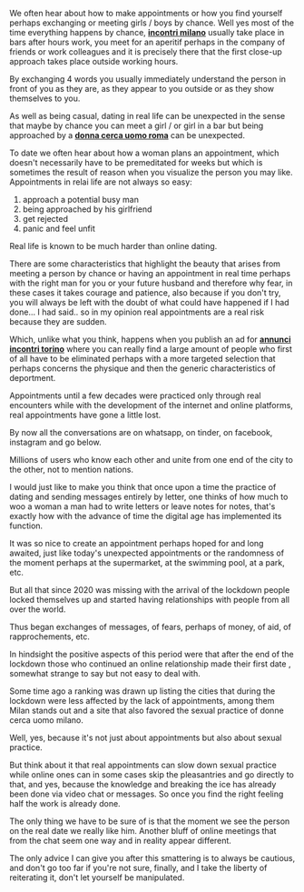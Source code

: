 We often hear about how to make appointments or how you find yourself perhaps exchanging or meeting girls / boys by chance. Well yes most of the time everything happens by chance, <strong><a href="https://www.hotloves.com/annunci/lombardia/milano">incontri milano</a></strong> usually take place in bars after hours work, you meet for an aperitif perhaps in the company of friends or work colleagues and it is precisely there that the first close-up approach takes place outside working hours.

By exchanging 4 words you usually immediately understand the person in front of you as they are, as they appear to you outside or as they show themselves to you.

As well as being casual, dating in real life can be unexpected in the sense that maybe by chance you can meet a girl / or girl in a bar but being approached by a <strong><a href="https://www.hotloves.com/cerca/annunci/lazio/roma/donna%20cerca%20uomo">donna cerca uomo roma</a></strong> can be unexpected.

To date we often hear about how a woman plans an appointment, which doesn't necessarily have to be premeditated for weeks but which is sometimes the result of reason when you visualize the person you may like. Appointments in relai life are not always so easy:
<ol>
 	<li>approach a potential busy man</li>
 	<li>being approached by his girlfriend</li>
 	<li>get rejected</li>
 	<li>panic and feel unfit</li>
</ol>
Real life is known to be much harder than online dating.

There are some characteristics that highlight the beauty that arises from meeting a person by chance or having an appointment in real time perhaps with the right man for you or your future husband and therefore why fear, in these cases it takes courage and patience, also because if you don't try, you will always be left with the doubt of what could have happened if I had done... I had said.. so in my opinion real appointments are a real risk because they are sudden.

Which, unlike what you think, happens when you publish an ad for <strong><a href="https://www.hotloves.com/cerca/annunci/piemonte/torino/Incontri%20amatoriali">annunci incontri torino</a></strong> where you can really find a large amount of people who first of all have to be eliminated perhaps with a more targeted selection that perhaps concerns the physique and then the generic characteristics of deportment.

Appointments until a few decades were practiced only through real encounters while with the development of the internet and online platforms, real appointments have gone a little lost.

By now all the conversations are on whatsapp, on tinder, on facebook, instagram and go below.

Millions of users who know each other and unite from one end of the city to the other, not to mention nations.

I would just like to make you think that once upon a time the practice of dating and sending messages entirely by letter, one thinks of how much to woo a woman a man had to write letters or leave notes for notes, that's exactly how with the advance of time the digital age has implemented its function.

It was so nice to create an appointment perhaps hoped for and long awaited, just like today's unexpected appointments or the randomness of the moment perhaps at the supermarket, at the swimming pool, at a park, etc.

But all that since 2020 was missing with the arrival of the lockdown people locked themselves up and started having relationships with people from all over the world.

Thus began exchanges of messages, of fears, perhaps of money, of aid, of rapprochements, etc.

In hindsight the positive aspects of this period were that after the end of the lockdown those who continued an online relationship made their first date , somewhat strange to say but not easy to deal with.

Some time ago a ranking was drawn up listing the cities that during the lockdown were less affected by the lack of appointments, among them Milan stands out and a site that also favored the sexual practice of donne cerca uomo milano.

Well, yes, because it's not just about appointments but also about sexual practice.

But think about it that real appointments can slow down sexual practice while online ones can in some cases skip the pleasantries and go directly to that, and yes, because the knowledge and breaking the ice has already been done via video chat or messages. So once you find the right feeling half the work is already done.

The only thing we have to be sure of is that the moment we see the person on the real date we really like him. Another bluff of online meetings that from the chat seem one way and in reality appear different.

The only advice I can give you after this smattering is to always be cautious, and don't go too far if you're not sure, finally, and I take the liberty of reiterating it, don't let yourself be manipulated.
